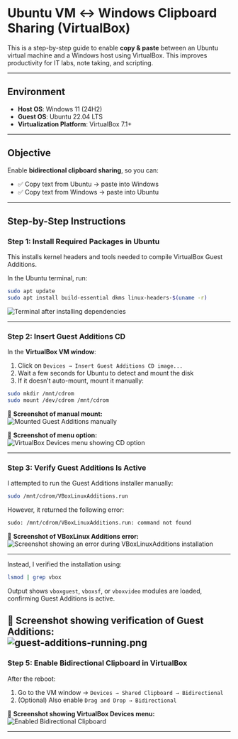 # Ubuntu VM ↔ Windows Clipboard Sharing (VirtualBox)

This is a step-by-step guide to enable **copy & paste** between an Ubuntu virtual machine and a Windows host using VirtualBox. This improves productivity for IT labs, note taking, and scripting.

---

## Environment

- **Host OS**: Windows 11 (24H2)  
- **Guest OS**: Ubuntu 22.04 LTS  
- **Virtualization Platform**: VirtualBox 7.1+

---

## Objective

Enable **bidirectional clipboard sharing**, so you can:

- ✅ Copy text from Ubuntu → paste into Windows  
- ✅ Copy text from Windows → paste into Ubuntu

---

## Step-by-Step Instructions

### Step 1: Install Required Packages in Ubuntu

This installs kernel headers and tools needed to compile VirtualBox Guest Additions.

In the Ubuntu terminal, run:

```bash
sudo apt update
sudo apt install build-essential dkms linux-headers-$(uname -r)
```

![Terminal after installing dependencies](./images/01-packages-installed.png)

---

### Step 2: Insert Guest Additions CD

In the **VirtualBox VM window**:

1. Click on `Devices → Insert Guest Additions CD image...`
2. Wait a few seconds for Ubuntu to detect and mount the disk
3. If it doesn’t auto-mount, mount it manually:

```bash
sudo mkdir /mnt/cdrom
sudo mount /dev/cdrom /mnt/cdrom
```

📸 **Screenshot of manual mount:**  
![Mounted Guest Additions manually](./images/03-cd-mounted-terminal.png)


📸 **Screenshot of menu option:**  
![VirtualBox Devices menu showing CD option](./images/02-insert-guest-additions.png)

---

### Step 3: Verify Guest Additions Is Active

I attempted to run the Guest Additions installer manually:

```bash
sudo /mnt/cdrom/VBoxLinuxAdditions.run
```

However, it returned the following error:

```bash
sudo: /mnt/cdrom/VBoxLinuxAdditions.run: command not found
```

📸 **Screenshot of VBoxLinux Additions error:**  
![Screenshot showing an error during VBoxLinuxAdditions installation](./images/VBoxLinuxAdditions-error.png)

---

Instead, I verified the installation using:

```bash
lsmod | grep vbox
```

Output shows `vboxguest`, `vboxsf`, or `vboxvideo` modules are loaded, confirming Guest Additions is active.


📸 **Screenshot showing verification of Guest Additions:**  
![guest-additions-running.png](../images/guest-additions-running.png)
---

### Step 5: Enable Bidirectional Clipboard in VirtualBox

After the reboot:

1. Go to the VM window → `Devices → Shared Clipboard → Bidirectional`
2. (Optional) Also enable `Drag and Drop → Bidirectional`

📸 **Screenshot showing VirtualBox Devices menu:**  
![Enabled Bidirectional Clipboard](./images/05-devices-menu.png)

---

